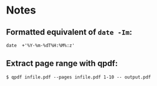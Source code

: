 # Notes


## Formatted equivalent of `date -Im`:

```
date  +'%Y-%m-%dT%H:%M%:z'
```

## Extract page range with qpdf:

```
$ qpdf infile.pdf --pages infile.pdf 1-10 -- output.pdf
```
